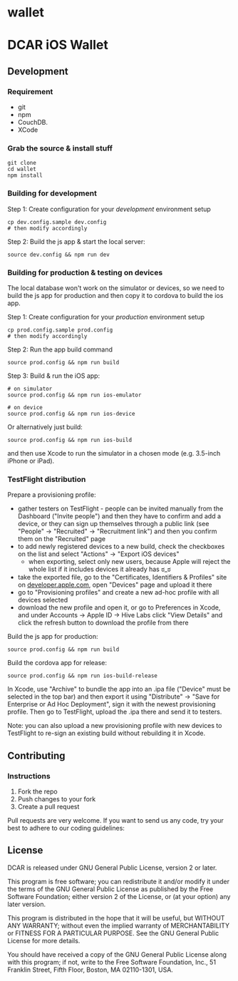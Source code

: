 # wallet
DCAR iOS Wallet
=======


## Development

### Requirement

- git
- npm
- CouchDB.
- XCode

### Grab the source & install stuff

    git clone
    cd wallet
    npm install

### Building for development

Step 1: Create configuration for your _development_ environment setup

    cp dev.config.sample dev.config
    # then modify accordingly

Step 2: Build the js app & start the local server:

    source dev.config && npm run dev

### Building for production & testing on devices

The local database won't work on the simulator or devices, so we need to build the js app for production and then copy it to cordova to build the ios app.

Step 1: Create configuration for your _production_ environment setup

    cp prod.config.sample prod.config
    # then modify accordingly

Step 2: Run the app build command

    source prod.config && npm run build

Step 3: Build & run the iOS app:

    # on simulator
    source prod.config && npm run ios-emulator

    # on device
    source prod.config && npm run ios-device

Or alternatively just build:

    source prod.config && npm run ios-build

and then use Xcode to run the simulator in a chosen mode (e.g. 3.5-inch iPhone or iPad).

### TestFlight distribution

Prepare a provisioning profile:

- gather testers on TestFlight - people can be invited manually from the Dashboard ("Invite people") and then they have to confirm and add a device, or they can sign up themselves through a public link (see "People" -> "Recruited" -> "Recruitment link") and then you confirm them on the "Recruited" page
- to add newly registered devices to a new build, check the checkboxes on the list and select "Actions" -> "Export iOS devices"
  - when exporting, select only new users, because Apple will reject the whole list if it includes devices it already has ಠ_ಠ
- take the exported file, go to the "Certificates, Identifiers & Profiles" site on [developer.apple.com](http://developer.apple.com), open "Devices" page and upload it there
- go to "Provisioning profiles" and create a new ad-hoc profile with all devices selected
- download the new profile and open it, or go to Preferences in Xcode, and under Accounts -> Apple ID -> Hive Labs click "View Details" and click the refresh button to download the profile from there

Build the js app for production:

    source prod.config && npm run build

Build the cordova app for release:

    source prod.config && npm run ios-build-release

In Xcode, use "Archive" to bundle the app into an .ipa file ("Device" must be selected in the top bar) and then export it using "Distribute" -> "Save for Enterprise or Ad Hoc Deployment", sign it with the newest provisioning profile. Then go to TestFlight, upload the .ipa there and send it to testers.

Note: you can also upload a new provisioning profile with new devices to TestFlight to re-sign an existing build without rebuilding it in Xcode.


## Contributing

### Instructions

1. Fork the repo
2. Push changes to your fork
3. Create a pull request

Pull requests are very welcome. If you want to send us any code, try your best to adhere to our coding guidelines:




## License

DCAR is released under GNU General Public License, version 2 or later.

This program is free software; you can redistribute it and/or modify it under the terms of the GNU General Public License as published by the Free Software Foundation; either version 2 of the License, or (at your option) any later version.

This program is distributed in the hope that it will be useful, but WITHOUT ANY WARRANTY; without even the implied warranty of MERCHANTABILITY or FITNESS FOR A PARTICULAR PURPOSE. See the GNU General Public License for more details.

You should have received a copy of the GNU General Public License along with this program; if not, write to the Free Software Foundation, Inc., 51 Franklin Street, Fifth Floor, Boston, MA 02110-1301, USA.
